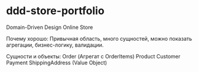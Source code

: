 # ddd-store-portfolio
Domain-Driven Design  Online Store

Почему хорошо:
Привычная область, много сущностей, можно показать агрегации, бизнес-логику, валидации.

Сущности и объекты:
Order (Агрегат с OrderItems)
Product
Customer
Payment
ShippingAddress (Value Object)
